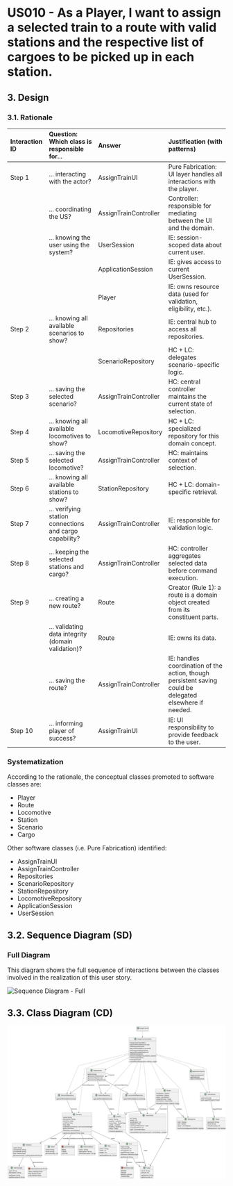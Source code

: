 # US010 -  As a Player, I want to assign a selected train to a route with valid stations and the respective list of cargoes to be picked up in each station.

## 3. Design

### 3.1. Rationale

| Interaction ID | Question: Which class is responsible for...                        | Answer                    | Justification (with patterns)                                                                                       |
|:---------------|:-------------------------------------------------------------------|:--------------------------|:--------------------------------------------------------------------------------------------------------------------|
| Step 1         | ... interacting with the actor?                                    | AssignTrainUI             | Pure Fabrication: UI layer handles all interactions with the player.                                                |
|                | ... coordinating the US?                                           | AssignTrainController     | Controller: responsible for mediating between the UI and the domain.                                                |
|                | ... knowing the user using the system?                             | UserSession               | IE: session-scoped data about current user.                                                                         |
|                |                                                                    | ApplicationSession        | IE: gives access to current UserSession.                                                                            |
|                |                                                                    | Player                    | IE: owns resource data (used for validation, eligibility, etc.).                                                    |
| Step 2         | ... knowing all available scenarios to show?                       | Repositories              | IE: central hub to access all repositories.                                                                         |
|                |                                                                    | ScenarioRepository        | HC + LC: delegates scenario-specific logic.                                                                         |
| Step 3         | ... saving the selected scenario?                                  | AssignTrainController     | HC: central controller maintains the current state of selection.                                                    |
| Step 4         | ... knowing all available locomotives to show?                     | LocomotiveRepository      | HC + LC: specialized repository for this domain concept.                                                            |
| Step 5         | ... saving the selected locomotive?                                | AssignTrainController     | HC: maintains context of selection.                                                                                 |
| Step 6         | ... knowing all available stations to show?                        | StationRepository         | HC + LC: domain-specific retrieval.                                                                                 |
| Step 7         | ... verifying station connections and cargo capability?            | AssignTrainController     | IE: responsible for validation logic.                                                                               |
| Step 8         | ... keeping the selected stations and cargo?                       | AssignTrainController     | HC: controller aggregates selected data before command execution.                                                   |
| Step 9         | ... creating a new route?                                          | Route                     | Creator (Rule 1): a route is a domain object created from its constituent parts.                                    |
|                | ... validating data integrity (domain validation)?                 | Route                     | IE: owns its data.                                                                                                  |
|                | ... saving the route?                                              | AssignTrainController     | IE: handles coordination of the action, though persistent saving could be delegated elsewhere if needed.            |
| Step 10        | ... informing player of success?                                   | AssignTrainUI             | IE: UI responsibility to provide feedback to the user.                                                              |

### Systematization

According to the rationale, the conceptual classes promoted to software classes are:

* Player
* Route
* Locomotive
* Station
* Scenario
* Cargo

Other software classes (i.e. Pure Fabrication) identified:

* AssignTrainUI
* AssignTrainController
* Repositories
* ScenarioRepository
* StationRepository
* LocomotiveRepository
* ApplicationSession
* UserSession

## 3.2. Sequence Diagram (SD)

### Full Diagram

This diagram shows the full sequence of interactions between the classes involved in the realization of this user story.

![Sequence Diagram - Full](svg/US010-SD-full.svg)

## 3.3. Class Diagram (CD)

![Class Diagram](svg/US010-CD-full.svg)
